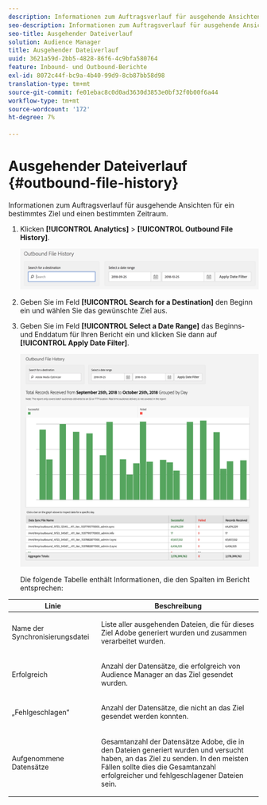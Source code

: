 ```yaml
---
description: Informationen zum Auftragsverlauf für ausgehende Ansichten für ein bestimmtes Ziel und einen bestimmten Zeitraum.
seo-description: Informationen zum Auftragsverlauf für ausgehende Ansichten für ein bestimmtes Ziel und einen bestimmten Zeitraum.
seo-title: Ausgehender Dateiverlauf
solution: Audience Manager
title: Ausgehender Dateiverlauf
uuid: 3621a59d-2bb5-4828-86f6-4c9bfa580764
feature: Inbound- und Outbound-Berichte
exl-id: 8072c44f-bc9a-4b40-99d9-8cb87bb58d98
translation-type: tm+mt
source-git-commit: fe01ebac8c0d0ad3630d3853e0bf32f0b00f6a44
workflow-type: tm+mt
source-wordcount: '172'
ht-degree: 7%

---
```


# Ausgehender Dateiverlauf {#outbound-file-history}

Informationen zum Auftragsverlauf für ausgehende Ansichten für ein bestimmtes Ziel und einen bestimmten Zeitraum.

<!-- 

t_reports_outbound_history.xml

 -->

1. Klicken **[!UICONTROL Analytics]** > **[!UICONTROL Outbound File History]**.

   ![Schritt-Ergebnis](assets/outbound_history.png)

1. Geben Sie im Feld **[!UICONTROL Search for a Destination]** den Beginn ein und wählen Sie das gewünschte Ziel aus.
1. Geben Sie im Feld **[!UICONTROL Select a Date Range]** das Beginns- und Enddatum für Ihren Bericht ein und klicken Sie dann auf **[!UICONTROL Apply Date Filter]**.

   ![Schritt-Ergebnis](assets/outbound_history_stats.png)

   Die folgende Tabelle enthält Informationen, die den Spalten im Bericht entsprechen:

<table id="table_93076D46AC50411395E72B9B987E99BE"> 
 <thead> 
  <tr> 
   <th colname="col1" class="entry"> Linie </th> 
   <th colname="col2" class="entry"> Beschreibung </th> 
  </tr> 
 </thead>
 <tbody> 
  <tr> 
   <td colname="col1"> Name der Synchronisierungsdatei </td> 
   <td colname="col2"> <p>Liste aller ausgehenden Dateien, die für dieses Ziel <span class="keyword"> Adobe</span> generiert wurden und zusammen verarbeitet wurden. </p> </td> 
  </tr> 
  <tr> 
   <td colname="col1"> Erfolgreich </td> 
   <td colname="col2"> <p>Anzahl der Datensätze, die erfolgreich von <span class="keyword"> Audience Manager</span> an das Ziel gesendet wurden. </p> </td> 
  </tr> 
  <tr> 
   <td colname="col1"> „Fehlgeschlagen“ </td> 
   <td colname="col2"> <p>Anzahl der Datensätze, die nicht an das Ziel gesendet werden konnten. </p> </td> 
  </tr> 
  <tr> 
   <td colname="col1"> Aufgenommene Datensätze </td> 
   <td colname="col2"> <p>Gesamtanzahl der Datensätze <span class="keyword"> Adobe</span>, die in den Dateien generiert wurden und versucht haben, an das Ziel zu senden. In den meisten Fällen sollte dies die Gesamtanzahl erfolgreicher und fehlgeschlagener Dateien sein. </p> </td> 
  </tr> 
 </tbody> 
</table>
